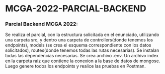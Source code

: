 # MCGA-2022-PARCIAL-BACKEND

### Parcial Backend MCGA 2022:

Se realiza el parcial, con la estructura solicitada en el enunciado, utilizando una carpeta src, y dentro una carpeta de controllers(donde tenemos los endpoints), models (se crea el esquema correspondiente con los datos solicitados), routes(donde tenemos todas las rutas necesarias).
Se instalan todas las dependencias necesarias.
Se crea archivo .env.
Un archivo index en la carpeta raiz que contiene la conexion a la base de datos de mongose.
Luego genere todos los endpoints y realice las pruebas en Postman.


